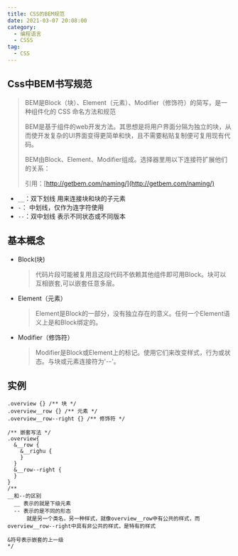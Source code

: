 ```yaml
---
title: CSS的BEM规范
date: 2021-03-07 20:08:00
category: 
  - 编程语言
  - CSSS
tag: 
  - CSS
---
```


## Css中BEM书写规范
>
> BEM是Block（块）、Element（元素）、Modifier（修饰符）的简写，是一种组件化的 CSS 命名方法和规范
>
> BEM是基于组件的web开发方法。其思想是将用户界面分隔为独立的块，从而使开发复杂的UI界面变得更简单和快，且不需要粘贴复制便可复用现有代码。
>  
> BEM由Block、Element、Modifier组成。选择器里用以下连接符扩展他们的关系：
>
> 引用：[http://getbem.com/naming/](http://getbem.com/naming/)

- `__`：双下划线 用来连接块和块的子元素
- `-`： 中划线，仅作为连字符使用
- `--`：双中划线 表示不同状态或不同版本

## 基本概念

- Block(块)
  > 代码片段可能被复用且这段代码不依赖其他组件即可用Block。块可以互相嵌套,可以嵌套任意多层。
- Element（元素）
  > Element是Block的一部分，没有独立存在的意义。任何一个Element语义上是和Block绑定的。
- Modifier（修饰符）
  > Modifier是Block或Element上的标记。使用它们来改变样式，行为或状态。与块或元素连接符为'--'。

## 实例

```less
.overview {} /** 块 */
.overview__row {} /** 元素 */
.overview__row--right {} /** 修饰符 */

/** 嵌套写法 */
.overview{
  &__row {
    &__righu {
    }
  }
  &__row--right {
  }
}
/**
__和--的区别
  __ 表示的就是下级元素
  -- 表示的是不同的形态
      就是另一个类名，另一种样式，就像overview__row中有公共的样式，而overview__row--right中具有非公共的样式，是特有的样式

&符号表示嵌套的上一级
*/
```
